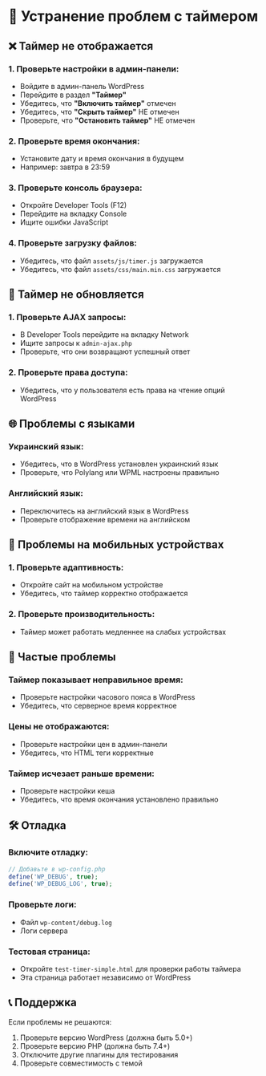 # 🔧 Устранение проблем с таймером

## ❌ Таймер не отображается

### 1. Проверьте настройки в админ-панели:
- Войдите в админ-панель WordPress
- Перейдите в раздел **"Таймер"**
- Убедитесь, что **"Включить таймер"** отмечен
- Убедитесь, что **"Скрыть таймер"** НЕ отмечен
- Проверьте, что **"Остановить таймер"** НЕ отмечен

### 2. Проверьте время окончания:
- Установите дату и время окончания в будущем
- Например: завтра в 23:59

### 3. Проверьте консоль браузера:
- Откройте Developer Tools (F12)
- Перейдите на вкладку Console
- Ищите ошибки JavaScript

### 4. Проверьте загрузку файлов:
- Убедитесь, что файл `assets/js/timer.js` загружается
- Убедитесь, что файл `assets/css/main.min.css` загружается

## 🔄 Таймер не обновляется

### 1. Проверьте AJAX запросы:
- В Developer Tools перейдите на вкладку Network
- Ищите запросы к `admin-ajax.php`
- Проверьте, что они возвращают успешный ответ

### 2. Проверьте права доступа:
- Убедитесь, что у пользователя есть права на чтение опций WordPress

## 🌐 Проблемы с языками

### Украинский язык:
- Убедитесь, что в WordPress установлен украинский язык
- Проверьте, что Polylang или WPML настроены правильно

### Английский язык:
- Переключитесь на английский язык в WordPress
- Проверьте отображение времени на английском

## 📱 Проблемы на мобильных устройствах

### 1. Проверьте адаптивность:
- Откройте сайт на мобильном устройстве
- Убедитесь, что таймер корректно отображается

### 2. Проверьте производительность:
- Таймер может работать медленнее на слабых устройствах

## 🎯 Частые проблемы

### Таймер показывает неправильное время:
- Проверьте настройки часового пояса в WordPress
- Убедитесь, что серверное время корректное

### Цены не отображаются:
- Проверьте настройки цен в админ-панели
- Убедитесь, что HTML теги корректные

### Таймер исчезает раньше времени:
- Проверьте настройки кеша
- Убедитесь, что время окончания установлено правильно

## 🛠️ Отладка

### Включите отладку:
```php
// Добавьте в wp-config.php
define('WP_DEBUG', true);
define('WP_DEBUG_LOG', true);
```

### Проверьте логи:
- Файл `wp-content/debug.log`
- Логи сервера

### Тестовая страница:
- Откройте `test-timer-simple.html` для проверки работы таймера
- Эта страница работает независимо от WordPress

## 📞 Поддержка

Если проблемы не решаются:
1. Проверьте версию WordPress (должна быть 5.0+)
2. Проверьте версию PHP (должна быть 7.4+)
3. Отключите другие плагины для тестирования
4. Проверьте совместимость с темой
